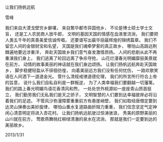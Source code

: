 让我们扬帆远航

雪峰


我们来自大漠戈壁穷乡僻壤，
来自繁华都市异国他乡，
不论是博士硕士学士文盲，
还是工人农民商人放牛郎，
文明的基因天国的情感在血液里流淌，
我们要把人类五千年的真善美爱信诚传唱，
还要谱写出最华丽最辉煌的锦绣篇章。
我们不留恋人间的金银财宝和名望，
天国是我们魂牵梦萦的真正故乡，
哪怕山高路远荆棘遍地要远涉重洋，
奔赴天国故乡我们意气奋发激情昂扬。
人间的悲剧从此不再重演我们身上，
我们逃离了轮回远离了争杀夺抢，
山花烂漫春光明媚靡丽美景就在前方，
动情的故事美丽的神话就在我们身边颂扬。
让我们扬帆远航奔赴天国故乡，
脚步稳健轻盈从不徘徊彷徨，
向着美丽远方我们没有任何忧伤，
一路欢歌笑语在人间洒下一道道金光。
管什么清规戒律道德伦理，
我们的所言所行符合上帝的旨意，
说什么我们自私自利是一群叛逆，
为了人类幸福我们要翻越一切藩篱。
我们的路上春光明媚鸟语花香清风和煦，
一处处世外桃源如一座座青山昂首挺立，
我们勤劳我们无私我们是天之骄子，
文明智慧的人们要到达幸福彼岸必将沿着我们的足迹。
不管风沙弥漫障雾重重前方有悬崖峭壁，
我们如取经唐僧定要到达灵山弹奏出美妙旋律，
哪怕山重水复道路曲折阻力重重，
我们信念坚定气定神闲心清意明定将进入杏花村。
让我们扬帆远航驶过惊涛骇浪，
秀美的原野美丽的山川就在前方，
莺歌燕舞桃红柳绿清澈的泉水在流淌，
那就是我们一定要到达的美丽故乡。

2013/1/31



